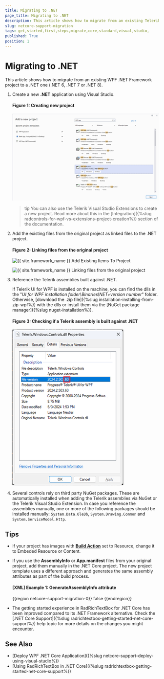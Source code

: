 ```yaml
---
title: Migrating to .NET
page_title: Migrating to .NET
description: This article shows how to migrate from an existing Telerik WPF .NET Framework project to a .NET 6 and later.
slug: netcore-support-migration
tags: get,started,first,steps,migrate,core,standard,visual,studio,
published: True
position: 1
---
```


# Migrating to .NET

This article shows how to migrate from an existing WPF .NET Framework project to a .NET one (.NET 6, .NET 7 or .NET 8).

1. Create a new __.NET__ application using Visual Studio. 
	
	#### Figure 1: Creating new project
	![{{ site.framework_name }} Creating new project](images/netcore-support-migration-0.png)	
	
	>tip You can also use the Telerik Visual Studio Extensions to create a new project. Read more about this in the [Integration]({%slug radcontrols-for-wpf-vs-extensions-project-creation%}) section of the documentation.
	
2. Add the existing files from the original project as linked files to the .NET project.
	
	#### Figure 2: Linking files from the original project
	![{{ site.framework_name }} Add Existing Items To Project](images/netcore-support-migration-1.png)
	
	![{{ site.framework_name }} Linking files from the original project](images/netcore-support-migration-2.png)
 
3. Reference the Telerik assemblies built against .NET.
	
	If Telerik UI for WPF is installed on the machine, you can find the dlls in the "*UI for WPF installation folder\Binaries\NET+version number*" folder. Otherwise, [download the .zip file]({%slug installation-installing-from-zip-wpf%}) with the dlls or install them via the [NuGet package manager]({%slug nuget-installation%}).
	
	#### Figure 3: Checking if a Telerik assembly is built against .NET  
	![{{ site.framework_name }} Checking if a Telerik assembly is built against .NET Core 3.1](images/netcore-support-migration-3.png)

4. Several controls rely on third party NuGet packages. These are automatically installed when adding the Telerik assemblies via NuGet or the Telerik Visual Studio Extension. In case you reference the assemblies manually, one or more of the following packages should be installed manually: `System.Data.OleDb`, `System.Drawing.Common` and `System.ServiceModel.Http`.

## Tips

* If your project has images with [__Build Action__](https://docs.microsoft.com/en-us/visualstudio/ide/build-actions?view=vs-2019) set to Resource, change it to Embeded Resource or Content.

* If you use the __AssemblyInfo__ or __App.manifest__ files from your original project, add them manually in the .NET Core project. The new project template uses a different approach and generates the same assembly attributes as part of the build process.
	
	#### __[XML] Example 1: GenerateAssemblyInfo attribute__
	{{region netcore-support-migration-0}}
		<generateassemblyinfo>false</generateassemblyinfo>
	{{endregion}}

* The getting started experience in RadRichTextBox for .NET Core has been improved compared to its .NET Framework alternative. Check the [.NET Core Support]({%slug radrichtextbox-getting-started-net-core-support%}) help topic for more details on the changes you might encounter.

## See Also

* [Deploy WPF .NET Core Application]({%slug netcore-support-deploy-using-visual-studio%})
* [Using RadRichTextBox in .NET Core]({%slug radrichtextbox-getting-started-net-core-support%})
